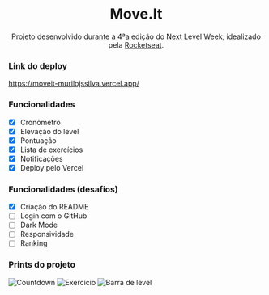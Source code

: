 <h1 align="center">Move.It</h1>

<p align="center">Projeto desenvolvido durante a 4ªa edição do Next Level Week, idealizado pela <a href="https://github.com/rocketseat">Rocketseat</a>.</p>

### Link do deploy

<p>
	<a href="https://moveit-murilojssilva.vercel.app/">https://moveit-murilojssilva.vercel.app/</a>
</p>

### Funcionalidades

- [x] Cronômetro
- [x] Elevação do level
- [x] Pontuação
- [x] Lista de exercícios
- [x] Notificações
- [X] Deploy pelo Vercel

### Funcionalidades (desafios)
- [x] Criação do README
- [ ] Login com o GitHub
- [ ] Dark Mode
- [ ] Responsividade
- [ ] Ranking

### Prints do projeto

<img alt="Countdown" src="readme/Countdown.png" />
<img alt="Exercício" src="readme/Exercício.png" />
<img alt="Barra de level" src="readme/Barra de level.png" />
